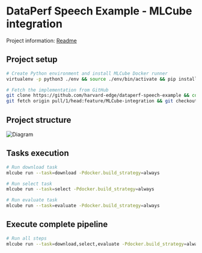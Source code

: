 # DataPerf Speech Example - MLCube integration

Project information: [Readme](README.md)

## Project setup

```bash
# Create Python environment and install MLCube Docker runner 
virtualenv -p python3 ./env && source ./env/bin/activate && pip install mlcube-docker

# Fetch the implementation from GitHub
git clone https://github.com/harvard-edge/dataperf-speech-example && cd ./dataperf-speech-example
git fetch origin pull/1/head:feature/MLCube-integration && git checkout feature/MLCube-integration
```

## Project structure

![Diagram](https://i.imgur.com/FzHIcYk.png)

## Tasks execution

```bash
# Run download task
mlcube run --task=download -Pdocker.build_strategy=always

# Run select task
mlcube run --task=select -Pdocker.build_strategy=always

# Run evaluate task
mlcube run --task=evaluate -Pdocker.build_strategy=always
```

## Execute complete pipeline

```bash
# Run all steps
mlcube run --task=download,select,evaluate -Pdocker.build_strategy=alwaysç
```
